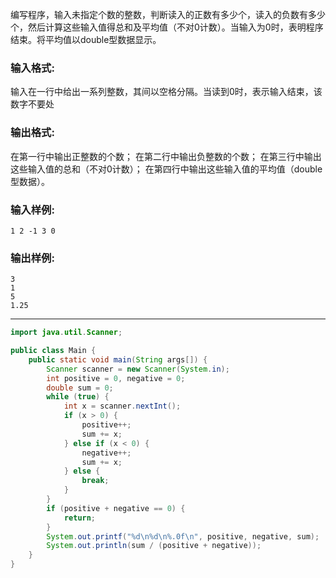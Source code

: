 编写程序，输入未指定个数的整数，判断读入的正数有多少个，读入的负数有多少个，然后计算这些输入值得总和及平均值（不对0计数）。当输入为0时，表明程序结束。将平均值以double型数据显示。

### 输入格式:

输入在一行中给出一系列整数，其间以空格分隔。当读到0时，表示输入结束，该数字不要处

### 输出格式:

在第一行中输出正整数的个数； 在第二行中输出负整数的个数； 在第三行中输出这些输入值的总和（不对0计数）； 在第四行中输出这些输入值的平均值（double型数据）。

### 输入样例:

```in
1 2 -1 3 0
```

### 输出样例:

```out
3
1
5
1.25
```

***

```java
import java.util.Scanner;

public class Main {
	public static void main(String args[]) {
        Scanner scanner = new Scanner(System.in);
        int positive = 0, negative = 0;
        double sum = 0;
        while (true) {
			int x = scanner.nextInt();
			if (x > 0) {
				positive++;
				sum += x;
			} else if (x < 0) {
				negative++;
				sum += x;
			} else {
				break;
			}
		}
        if (positive + negative == 0) {
        	return;
		}
        System.out.printf("%d\n%d\n%.0f\n", positive, negative, sum);
		System.out.println(sum / (positive + negative));
    }
}
```

